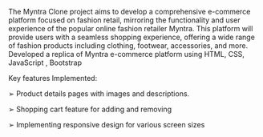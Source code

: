The Myntra Clone project aims to develop a comprehensive e-commerce platform focused on fashion retail, mirroring the functionality and user experience of the popular online fashion retailer Myntra. This platform will provide users with a seamless shopping experience, offering a wide range of fashion products including clothing, footwear, accessories, and more.
Developed a replica of Myntra e-commerce platform using HTML, CSS, JavaScript , Bootstrap




Key features Implemented:

➢ Product details pages with images and descriptions.

➢ Shopping cart feature for adding and removing

➢ Implementing responsive design for various screen sizes
